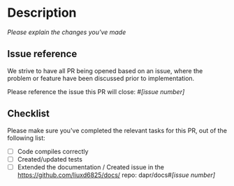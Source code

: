 # Description

_Please explain the changes you've made_

## Issue reference

We strive to have all PR being opened based on an issue, where the problem or feature have been discussed prior to implementation.

Please reference the issue this PR will close: #_[issue number]_

## Checklist

Please make sure you've completed the relevant tasks for this PR, out of the following list:

* [ ] Code compiles correctly
* [ ] Created/updated tests
* [ ] Extended the documentation / Created issue in the https://github.com/liuxd6825/docs/ repo: dapr/docs#_[issue number]_
